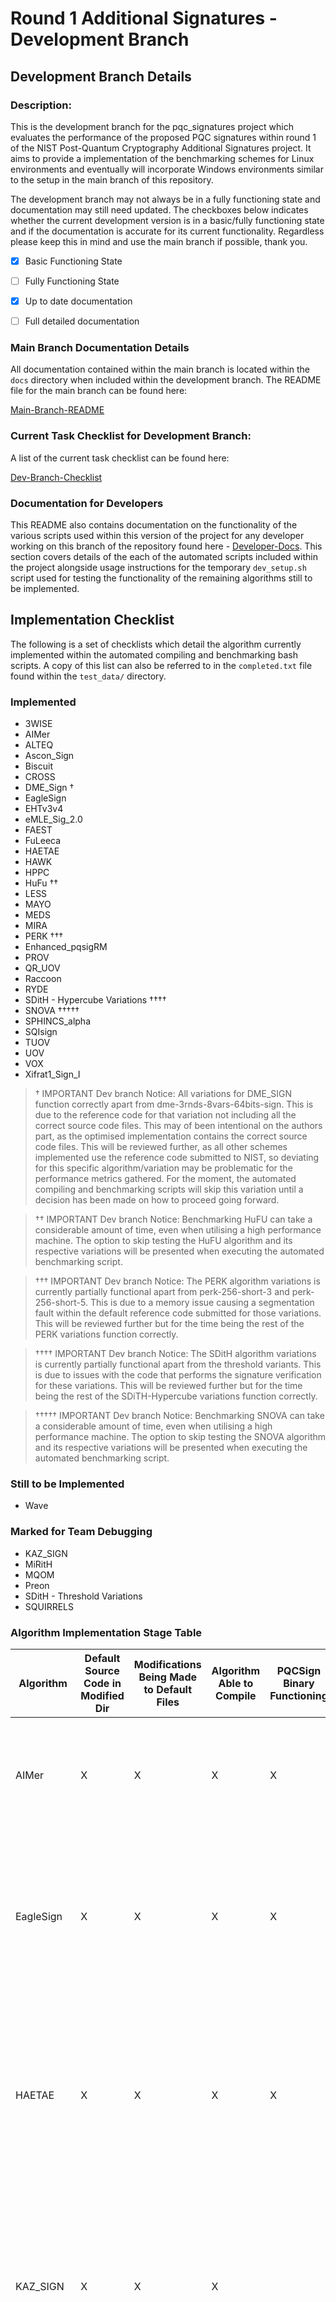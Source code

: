 # Round 1 Additional Signatures - Development Branch

## Development Branch Details

### Description:
This is the development branch for the pqc_signatures project which evaluates the performance of the proposed PQC signatures within round 1 of the NIST Post-Quantum Cryptography Additional Signatures project. It aims to provide a implementation of the benchmarking schemes for Linux environments and eventually will incorporate Windows environments similar to the setup in the main branch of this repository.

The development branch may not always be in a fully functioning state and documentation may still need updated. The checkboxes below indicates whether the current development version is in a basic/fully functioning state and if the documentation is accurate for its current functionality. Regardless please keep this in mind and use the main branch if possible, thank you.

- [x] Basic Functioning State
- [ ] Fully Functioning State
- [x] Up to date documentation
- [ ] Full detailed documentation


### Main Branch Documentation Details
All documentation contained within the main branch is located within the `docs` directory when included within the development branch. The README file for the main branch can be found here:

[Main-Branch-README](docs/MAIN_BRANCH_README.md)


### Current Task Checklist for Development Branch:

A list of the current task checklist can be found here:

[Dev-Branch-Checklist](./dev_branch_tasklist.md)


### Documentation for Developers
This README also contains documentation on the functionality of the various scripts used within this version of the project for any developer working on this branch of the repository found here - [Developer-Docs](#information-for-developers). This section covers details of the each of the automated scripts included within the project alongside usage instructions for the temporary `dev_setup.sh` script used for testing the functionality of the remaining algorithms still to be implemented.


## Implementation Checklist
The following is a set of checklists which detail the algorithm currently implemented within the automated compiling and benchmarking bash scripts. A copy of this list can also be referred to in the `completed.txt` file found within the `test_data/` directory.

### Implemented
- 3WISE
- AIMer
- ALTEQ
- Ascon_Sign
- Biscuit
- CROSS
- DME_Sign †
- EagleSign
- EHTv3v4
- eMLE_Sig_2.0
- FAEST
- FuLeeca
- HAETAE
- HAWK
- HPPC
- HuFu ††
- LESS
- MAYO
- MEDS
- MIRA
- PERK †††
- Enhanced_pqsigRM
- PROV
- QR_UOV
- Raccoon
- RYDE
- SDitH - Hypercube Variations ††††
- SNOVA †††††
- SPHINCS_alpha
- SQIsign
- TUOV
- UOV
- VOX
- Xifrat1_Sign_I

> † IMPORTANT Dev branch Notice: All variations for DME_SIGN function correctly apart from dme-3rnds-8vars-64bits-sign. This is due to the reference code for that variation not including all the correct source code files. This may of been intentional on the authors part, as the optimised implementation contains the correct source code files. This will be reviewed further, as all other schemes implemented use the reference code submitted to NIST, so deviating for this specific algorithm/variation may be problematic for the performance metrics gathered. For the moment, the automated compiling and benchmarking scripts will skip this variation until a decision has been made on how to proceed going forward.

> †† IMPORTANT Dev branch Notice: Benchmarking HuFU can take a considerable amount of time, even when utilising a high performance machine. The option to skip testing the HuFU algorithm and its respective variations will be presented when executing the automated benchmarking script.  

> ††† IMPORTANT Dev branch Notice: The PERK algorithm variations is currently partially functional apart from perk-256-short-3 and perk-256-short-5. This is due to a memory issue causing a segmentation fault within the default reference code submitted for those variations. This will be reviewed further but for the time being the rest of the PERK variations function correctly.

> †††† IMPORTANT Dev branch Notice: The SDitH algorithm variations is currently partially functional apart from the threshold variants. This is due to issues with the code that performs the signature verification for these variations. This will be reviewed further but for the time being the rest of the SDiTH-Hypercube variations function correctly. 

> ††††† IMPORTANT Dev branch Notice: Benchmarking SNOVA can take a considerable amount of time, even when utilising a high performance machine. The option to skip testing the SNOVA algorithm and its respective variations will be presented when executing the automated benchmarking script.  

### Still to be Implemented
- Wave

### Marked for Team Debugging
- KAZ_SIGN
- MiRitH
- MQOM
- Preon
- SDitH - Threshold Variations
- SQUIRRELS

### Algorithm Implementation Stage Table

| **Algorithm**                | **Default Source Code in Modified Dir** | **Modifications Being Made to Default Files** | **Algorithm Able to Compile** | **PQCSign Binary Functioning** | **Completed (Y/N)** | **Notes**                                                                                                                                                                                                                                                                                                                                                                                                                                                                                                                                                                                                                                                                                                                      |
|------------------------------|-----------------------------------------|-----------------------------------------------|-------------------------------|--------------------------------|---------------------|--------------------------------------------------------------------------------------------------------------------------------------------------------------------------------------------------------------------------------------------------------------------------------------------------------------------------------------------------------------------------------------------------------------------------------------------------------------------------------------------------------------------------------------------------------------------------------------------------------------------------------------------------------------------------------------------------------------------------------|
| AIMer                        | X                                       | X                                             | X                             | X                              | Y                   | NIST API files in default reference code did not have the correct signature size for parameter sets for each security level apart from parameter set 1.                                                                                                                                                                                                                                                                                                                                                                                                                                                                                                                                                                        |
| EagleSign                    | X                                       | X                                             | X                             | X                              | Y                   | The NIST API files differed enough that special cases needed to be added for parameter definitions and AES256ctr source code files were not present and had to be included to compile correctly                                                                                                                                                                                                                                                                                                                                                                                                                                                                                                                                |
| HAETAE                       | X                                       | X                                             | X                             | X                              | Y                   | The NIST API differed too greatly from the other schemes, a refactored version of the API file and creation of API.c file was needed to compile correctly. Also the shared libraries needed to be moved with pqcsign binaries to function correctly.                                                                                                                                                                                                                                                                                                                                                                                                                                                                           |
| KAZ_SIGN                     | X                                       | X                                             | X                             |                                | N                   | The pqcsign binary is able to compile, is able to perform key generation/signing operations, but a segmentation fault occurs when performing verification. This algorithm has been added to the dev_seutp.sh script for team debugging.                                                                                                                                                                                                                                                                                                                                                                                                                                                                                        |
| LESS                         | X                                       | X                                             | X                             | X                              | Y                   | The reference implementation of the LESS scheme did not come with a executable binary and a CMakeLists.txt file. A CMakeLists file had to be created based of the one included with the additional implementations code and modified to work with the pqcsign binary.                                                                                                                                                                                                                                                                                                                                                                                                                                                          |
| MiRitH                       | X                                       | X                                             | X                             |                                | N                   | The pqcsign binary is able to compile, is able to perform key generation/signing operations, but some variations fail when comparing the message hashes in the crypto_sign_open function and others have a segmentation fault when executing the pqcsign binary so is unable to perform any of the operations. It should be noted that the included test_mirith binary when compiled is able to perform all the operations sucssefully so the issue will lie with either the functionality of the pqcsign script or how it is being compiled. This algorithm has been added to the dev_seutp.sh script for team debugging, to see which is failing, include benchmarking when running the dev_setup script to see the outputs. |
| MQOM                         | X                                       | X                                             | X                             |                                | N                   | The pqcsign binary is able to compile, is able to perform key generation/signing operations, but an error occurs when verifying the signature. The default benchmarking and PQCKat_gen scripts are able to function correctly, so the problem most likely lies with the pqcsign script or how it is being compiled. The parameters displayed by the pqcsign script also appear to be inaccurate as the CRYPTO_BYTES macro is showing a higher value than shown in the algorithm specification, but this needs to be verified. This algorithm has been added to the dev_seutp.sh script for team debugging.                                                                                                                     |
| Preon                        | X                                       | X                                             | X                             |                                | N                   | The pqcsign binary is able to compile, is able to perform key generation/signing operations, but a segmentation fault occurs when performing verification. This algorithm has been added to the dev_seutp.sh script for team debugging.                                                                                                                                                                                                                                                                                                                                                                                                                                                                                        |
| SDitH - Threshold Variations | X                                       | X                                             | X                             |                                | N                   | The pqcsign binary is able to compile, is able to perform key generation/signing operations, but an error occurs when verifying the signature. The default benchmarking and PQCKat_gen scripts are able to function correctly, so the problem most likely lies with the pqcsign script or how it is being compiled. This algorithm has been added to the dev_seutp.sh script for team debugging.                                                                                                                                                                                                                                                                                                                               |
| SQUIRRELS                    | X                                       | X                                             | X                             |                                | N                   | The pqcsign binary is able to compile, is able to perform key generation/signing operations, but an error occurs when verifying the signature. This algorithm has been added to the dev_seutp.sh script for team debugging.                                                                                                                                                                                                                                                                                                                                                                                                                                                                                                    |
| Wave                         |                                         |                                               |                               |                                | N                   |                                                                                                                                                                                                                                                                                                                                                                                                                                                                                                                                                                                                                                                                                                                                |

## Basic Setup Instructions
To setup the testing environment and perform basic benchmarking of the algorithms that have been mentioned in the implemented list above, please conduct the following steps.

**Setup the testing environment using the automated compiling script**
```
./setup
```

**Perform benchmarking**
The automated benchmarking of the implemented algorithms can be done by entering the following commands:
```
cd scripts
./sig_speed_test.sh
```

Results will be outputted to a txt file located within the generated `test_data/results` directory. At the moment the testing script must be executed within its respective directory. Future updates to the development branch will include Python parsing scripts that will take the performance metrics outputted to the txt file and store it within a CSV file. 

## Information for Developers

#### **NOTE to Project Developers on Algorithm Implementation**

When integrating any algorithm within the development branch and the relevant automated bash scripts, please refer to the implementation convention found here:

[Alg-Implementation-Convention](src/modified_nist_src_files/IMPLEMENTATION_CONVENTION.md)

### Development Setup Script Usage
#### **Information on General Usage**
The development setup script (`dev_setup.sh`) can be used to easily test the functionality needed to implement the remaining algorithms into the main setup script. This is helpful due to the current size of the main setup script alongside the length of time it takes to fully compile all of the reference code. The development setup script also includes functionality that allows the developer to test the benchmarking binaries after the algorithms and their respective variations have been compiled.

When including functionality for a algorithm, please ensure proper usage of the `copy_modifed_src_files.sh` utility script to avoid any accidental inclusion or modification of the default source code files within a commit.

#### Running the Development Setup Script
The development script can be exucted using the following command:

```
./dev_setup.sh
```

The development setup script will also provide the option on where to direct the output of compilation portion of the script:

- Option-1: Direct the output to terminal
- Option-2: Direct the output to a text file

**Option 1** would be used if there is a small number of algorithms currently included with the development script, or storing all the outputs is not necessary. 
 
**Option 2** is ideal if there are few algorithms that are currently included within the development setup script or there are errors that require further review. This option can also be beneficial as it can improve readability and make it easier to debug issues with compilation.


**It is important to note** that the output filename in the script will be the same each time, so previous outputs will be overwritten. There is no issue in using different filenames, but these are not included within the .gitignore file by default, so if additional copies are used, please either create an entry within the .gitignore file or store it outwith the projects directory to avoid unnecessary files in the repository.

**Including Benchmarking**

After starting the development script, the user will also be presented with a (y/n) option to test the benchmarking binaries after the algorithms have been compiled before starting. This can be useful in determining if even though the algorithm compiles successfully, does any further modification to the `pqcsign.c` script need to be made to allow for successful benchmarking.  

### Script Descriptions
### Main Scripts
The following are the main scripts used within the round-1 signatures benchmarking suite for Linux environments.

#### **setup.sh**

Located in the project's root directory, it has the following description:

This is the main setup script for evaluating the round-1 signatures in a linux testing environment. The script sets up the required environment for the automated compilation of the algorithms and compiles the relevant testing binaries. It calls relevant utility scripts to read in variation arrays for the different algorithms and copy over modified source files to the relevant directories for compilation

#### **pqcsign.c**
Located in the `src/performance_eval_scripts` directory, it has the following description:

This is the main benchmarking code used for gathering performance metrics for the signature schemes. This script is copied over to the relevant source code location for the current algorithm/variation currently being compiled. Outputted binaries are stored in `bin` directory at the project's root which is created during the setup. The compiled binary for the current algorithm variation is stored within the relevant directory for the scheme within the `bin` directory. This binary is then used by the `sig_speed_test.sh` script to automatically gather CPU cycle performance metrics for all the implemented algorithms and their variations.

#### **sig_speed_test.sh**
Located within the `scripts` directory, it has the following description:

This script is used to run the signature speed tests for all algorithms and variations in the benchmarking suite. The script will run the tests for the number of runs specified by the user and output the results to a txt file to later be parsed by the python parser script (once implemented). The script will also prompt the user to determine if HuFu is to be included in the benchmarking due to its high run time.


### Utility Scripts
The following are utility scripts provide functionality for the previously mentioned main scripts in the repository. They are not intended to be used by themselves and should be called from within one of the main scripts.

#### **variation_array_util.sh**
Located within the `scripts` directory, it has the following description:

This utility script is used to load in the algorithm variations from the text files in the alg_variation_lists directory. These arrays are then converted to comma-separated strings and exported as environment variables which can be imported into the calling script. Once the arrays have been imported into the calling script, the environment variables are cleared. The script is passed the following arguments when called:

- arg-1 (operation-flag): 'set' or 'clear' - determines if the environment variables are to be set or cleared
- arg-2 (alg_variations_dir): The path to the alg_variation_lists directory containing the algorithm variation text files

#### **copy_modifed_src_files.sh**
Located within the `scripts` directory, it has the following description:

This utility script is called by the main-setup script for linux environments 
to copy or restore modified source files for each algorithm and their respective variations. The script is called with the following arguments:

- arg-1 (util_flag): flag to determine if modified source files are to be copied or restored
- arg-2 (current_alg): the current algorithm being processed
- arg-3 (dst_variation_dir): the destination directory where the modified source files are to be copied or restored
- arg-4 (current_variation): the current variation of the algorithm being processed
- arg-5 (root_dir): the root directory of the project

### Development Scripts
These are temporary scripts present in the repositories development branch to aid in the integration of the proposed schemes into the automated compiling and benchmarking scripts. If you are not developing the project you can safely ignore these scripts and instead use the main scripts previously described to compile and benchmark the currently supported Algorithms. The following is a description of the current `dev_setup.sh` script:

#### **dev-script.sh**
Located within the repositories root directory, it has the following description:

This is the temporary development setup script for testing the integration of the algorithms within main automated compiling script. Its main purpose is to implement and store the output of the compilation process for the algorithms still to be implemented to easily test the setup process and capture any errors outputted. It also contains a function for testing the pqcsign binary of the algorithms to test if the outputted binary is also functioning correctly. Once all algorithms have been successfully implemented within the project, this script will be removed from the repository.
